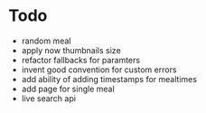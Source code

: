 # Todo

* random meal
* apply now thumbnails size
* refactor fallbacks for paramters
* invent good convention for custom errors
* add ability of adding timestamps for mealtimes
* add page for single meal
* live search api